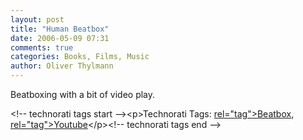 ```yaml
---
layout: post
title: "Human Beatbox"
date: 2006-05-09 07:31
comments: true
categories: Books, Films, Music
author: Oliver Thylmann
---
```



Beatboxing with a bit of video play.


&lt;!-- technorati tags start --&gt;&lt;p&gt;Technorati Tags: [ rel=&quot;tag&quot;&gt;Beatbox](http://www.technorati.com/tag/Beatbox), [ rel=&quot;tag&quot;&gt;Youtube](http://www.technorati.com/tag/Youtube)&lt;/p&gt;&lt;!-- technorati tags end --&gt;


